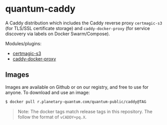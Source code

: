 # quantum-caddy

A Caddy distribution which includes the Caddy reverse proxy `certmagic-s3` (for TLS/SSL certificate storage) and `caddy-docker-proxy` (for service discovery via labels on Docker Swarm/Compose).

Modules/plugins:

* [certmagic-s3](https://github.com/ss098/certmagic-s3)
* [caddy-docker-proxy](https://github.com/lucaslorentz/caddy-docker-proxy/)

## Images

Images are available on Github or on our registry, and free to use for anyone. To download and use an image:

```sh
$ docker pull r.planetary-quantum.com/quantum-public/caddy@TAG
```

> Note: The docker tags match release tags in this repository. The follow the format of `vCADDY+pq.X`.